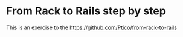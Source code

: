 # From Rack to Rails step by step

This is an exercise to the https://github.com/Ptico/from-rack-to-rails

